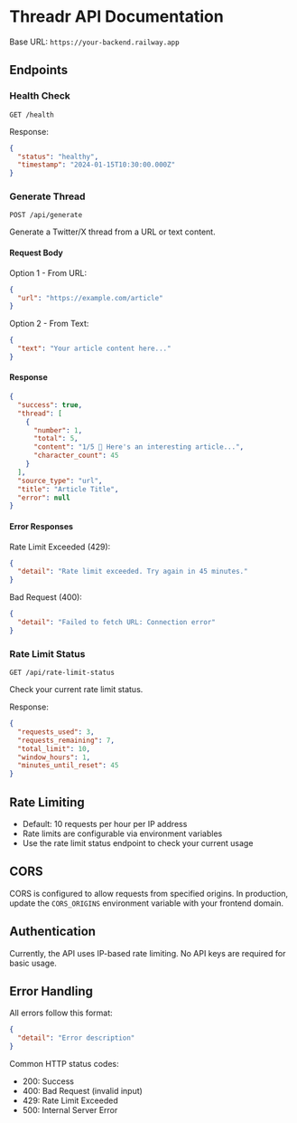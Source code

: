 # Threadr API Documentation

Base URL: `https://your-backend.railway.app`

## Endpoints

### Health Check
```
GET /health
```

Response:
```json
{
  "status": "healthy",
  "timestamp": "2024-01-15T10:30:00.000Z"
}
```

### Generate Thread
```
POST /api/generate
```

Generate a Twitter/X thread from a URL or text content.

#### Request Body

Option 1 - From URL:
```json
{
  "url": "https://example.com/article"
}
```

Option 2 - From Text:
```json
{
  "text": "Your article content here..."
}
```

#### Response
```json
{
  "success": true,
  "thread": [
    {
      "number": 1,
      "total": 5,
      "content": "1/5 🧵 Here's an interesting article...",
      "character_count": 45
    }
  ],
  "source_type": "url",
  "title": "Article Title",
  "error": null
}
```

#### Error Responses

Rate Limit Exceeded (429):
```json
{
  "detail": "Rate limit exceeded. Try again in 45 minutes."
}
```

Bad Request (400):
```json
{
  "detail": "Failed to fetch URL: Connection error"
}
```

### Rate Limit Status
```
GET /api/rate-limit-status
```

Check your current rate limit status.

Response:
```json
{
  "requests_used": 3,
  "requests_remaining": 7,
  "total_limit": 10,
  "window_hours": 1,
  "minutes_until_reset": 45
}
```

## Rate Limiting

- Default: 10 requests per hour per IP address
- Rate limits are configurable via environment variables
- Use the rate limit status endpoint to check your current usage

## CORS

CORS is configured to allow requests from specified origins. In production, update the `CORS_ORIGINS` environment variable with your frontend domain.

## Authentication

Currently, the API uses IP-based rate limiting. No API keys are required for basic usage.

## Error Handling

All errors follow this format:
```json
{
  "detail": "Error description"
}
```

Common HTTP status codes:
- 200: Success
- 400: Bad Request (invalid input)
- 429: Rate Limit Exceeded
- 500: Internal Server Error